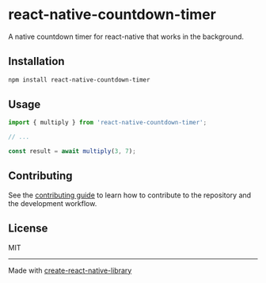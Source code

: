 # react-native-countdown-timer

A native countdown timer for react-native that works in the background.

## Installation

```sh
npm install react-native-countdown-timer
```

## Usage

```js
import { multiply } from 'react-native-countdown-timer';

// ...

const result = await multiply(3, 7);
```

## Contributing

See the [contributing guide](CONTRIBUTING.md) to learn how to contribute to the repository and the development workflow.

## License

MIT

---

Made with [create-react-native-library](https://github.com/callstack/react-native-builder-bob)
